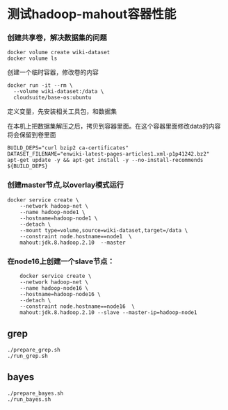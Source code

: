 # 测试hadoop-mahout容器性能


### 创建共享卷，解决数据集的问题
```shell
docker volume create wiki-dataset
docker volume ls
```
创建一个临时容器，修改卷的内容
```shell
docker run -it --rm \
  --volume wiki-dataset:/data \
  cloudsuite/base-os:ubuntu
```
定义变量，先安装相关工具包，和数据集

在本机上把数据集解压之后，拷贝到容器里面。在这个容器里面修改data的内容将会保留到卷里面
```shell
BUILD_DEPS="curl bzip2 ca-certificates"
DATASET_FILENAME="enwiki-latest-pages-articles1.xml-p1p41242.bz2"
apt-get update -y && apt-get install -y --no-install-recommends ${BUILD_DEPS}
```

### 创建master节点,以overlay模式运行
```shell
docker service create \
    --network hadoop-net \
    --name hadoop-node1 \
    --hostname=hadoop-node1 \
    --detach \
    --mount type=volume,source=wiki-dataset,target=/data \
    --constraint node.hostname==node1  \
    mahout:jdk.8.hadoop.2.10  --master
```

### 在node16上创建一个slave节点：
```shell
    docker service create \
    --network hadoop-net \
    --name hadoop-node16 \
    --hostname=hadoop-node16 \
    --detach \
    --constraint node.hostname==node16  \
    mahout:jdk.8.hadoop.2.10 --slave --master-ip=hadoop-node1
```


## grep
```shell
./prepare_grep.sh
./run_grep.sh
```

## bayes

```shell
./prepare_bayes.sh
./run_bayes.sh
```